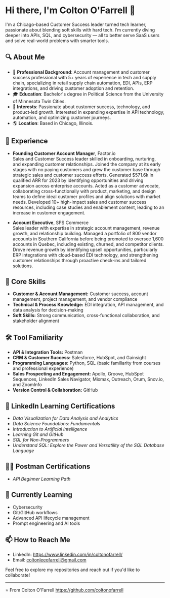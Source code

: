 # Hi there, I'm Colton O'Farrell 👋

I'm a Chicago-based Customer Success leader turned tech learner, passionate about blending soft skills with hard tech. I’m currently diving deeper into APIs, SQL, and cybersecurity — all to better serve SaaS users and solve real-world problems with smarter tools.

## 🔍 About Me

- 🌟 **Professional Background**: Account management and customer success professional with 5+ years of experience in tech and supply chain, specializing in retail supply chain automation, EDI, APIs, ERP integrations, and driving customer adoption and retention.
- 🎓 **Education**: Bachelor's degree in Political Science from the University of Minnesota Twin Cities.
- 🚀 **Interests**: Passionate about customer success, technology, and product-led growth. Interested in expanding expertise in API technology, automation, and optimizing customer journeys.
- 🌎 **Location**: Based in Chicago, Illinois.

## 💼 Experience

- **Founding Customer Account Manager**, Factor.io  
  Sales and Customer Success leader skilled in onboarding, nurturing, and expanding customer relationships. Joined the company at its early stages with no paying customers and grew the customer base through strategic sales and customer success efforts. Generated $571.6k in qualified ARR for 2023 by identifying opportunities and driving expansion across enterprise accounts. Acted as a customer advocate, collaborating cross-functionally with product, marketing, and design teams to define ideal customer profiles and align solutions with market needs. Developed 10+ high-impact sales and customer success resources, including case studies and enablement content, leading to an increase in customer engagement.

- **Account Executive**, SPS Commerce  
  Sales leader with expertise in strategic account management, revenue growth, and relationship building. Managed a portfolio of 800 vendor accounts in Southern California before being promoted to oversee 1,600 accounts in Quebec, including existing, churned, and competitor clients. Drove revenue growth by identifying upsell opportunities, particularly ERP integrations with cloud-based EDI technology, and strengthening customer relationships through proactive check-ins and tailored solutions.

## 🧠 Core Skills
- **Customer & Account Management:** Customer success, account management, project management, and vendor compliance
- **Technical & Process Knowledge:** EDI integration, API management, and data analysis for decision-making
- **Soft Skills:** Strong communication, cross-functional collaboration, and stakeholder alignment
  
## 🛠️ Tool Familiarity 
- **API & Integration Tools:** Postman
- **CRM & Customer Success:** Salesforce, HubSpot, and Gainsight
- **Programming Languages:** Python, SQL (basic familiarity from courses and professional experience)
- **Sales Prospecting and Engagement:** Apollo, Groove, HubSpot Sequences, LinkedIn Sales Navigator, Mixmax, Outreach, Orum, Snov.io, and ZoomInfo
- **Version Control & Collaboration:** GitHub

## 📜 LinkedIn Learning Certifications
- *Data Visualization for Data Analysis and Analytics*
- *Data Science Foundations: Fundamentals*
- *Introduction to Artificial Intelligence*
- *Learning Git and GitHub*
- *SQL for Non-Programmers*
- *Understand SQL: Explore the Power and Versatility of the SQL Database Language*

## 🧑‍🚀 Postman Certifications
- *API Beginner Learning Path*

## 🌱 Currently Learning

- Cybersecurity
- Git/GitHub workflows
- Advanced API lifecycle management
- Prompt engineering and AI tools

## 📫 How to Reach Me

- LinkedIn: https://www.linkedin.com/in/coltonofarrell/
- Email: coltonleeofarrell@gmail.com

Feel free to explore my repositories and reach out if you'd like to collaborate!

---

⭐️ From Colton O'Farrell https://github.com/coltonofarrell
